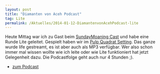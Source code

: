 ```yaml
---
layout: post
title: "Diamanten von Aceh Podcast"
tag: Lite
permalink: /Aktuelles/2014-01-12-DiamantenvonAcehPodcast-lite
---
```


Heute Mittag war ich zu Gast beim [SundayMoaning Cast](http://sundaymoaning.fracker.de/) und habe eine Runde Lite geleitet.
Gespielt haben wir im [Pulp Quadrat Setting](https://lite.jcgames.de/Settings/Pulp_Quadrat/). Das ganze wurde life gestreamt, es ist aber auch als MP3 verfügbar. Wer also schon immer mal wissen wollte wie ich leite oder wie Lite funktioniert hat jetzt Gelegenheit dazu. Die Podcastfolge geht auch nur 4 Stunden ;).

- [zum Podcast](http://sundaymoaning.fracker.de/smc067-die-diamanten-von-aceh/)
